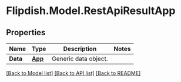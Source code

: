 # Flipdish.Model.RestApiResultApp
## Properties

Name | Type | Description | Notes
------------ | ------------- | ------------- | -------------
**Data** | [**App**](App.md) | Generic data object. | 

[[Back to Model list]](../README.md#documentation-for-models) [[Back to API list]](../README.md#documentation-for-api-endpoints) [[Back to README]](../README.md)

